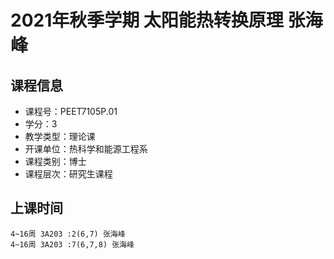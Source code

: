 # 2021年秋季学期 太阳能热转换原理 张海峰






## 课程信息

- 课程号：PEET7105P.01
- 学分：3
- 教学类型：理论课
- 开课单位：热科学和能源工程系
- 课程类别：博士
- 课程层次：研究生课程

## 上课时间

```
4~16周 3A203 :2(6,7) 张海峰
4~16周 3A203 :7(6,7,8) 张海峰
```

